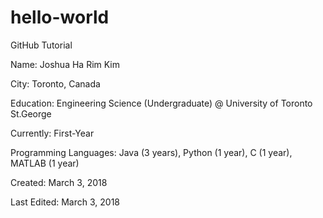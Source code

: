 # hello-world
GitHub Tutorial

Name: Joshua Ha Rim Kim

City: Toronto, Canada

Education: Engineering Science (Undergraduate) @ University of Toronto St.George

  Currently: First-Year
  
Programming Languages: Java (3 years), Python (1 year), C (1 year), MATLAB (1 year)

Created: March 3, 2018

Last Edited: March 3, 2018

